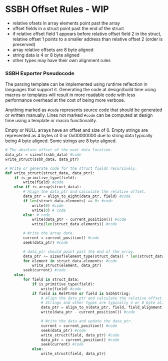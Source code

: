 # SSBH Offset Rules - WIP
* relative ofsets in array elements point past the array
* offset fields in a struct point past the end of the struct
* if relative offset field 1 appears before relative offset field 2 in the struct, relative offset 1 points to a smaller address than relative offset 2 (order is preserved)
* array relative offsets are 8 byte aligned
* string data is 4 or 8 byte aligned
* other types may have their own alignment rules

### SSBH Exporter Pseudocode
The parsing template can be implemented using runtime reflection in languages that support it. Generating the code at design/build time using macros or templates will result in more readable code with less performance overhead at the cost of being more verbose.

Anything marked as `#code` represents source code that should be generated or written manually. Lines not marked `#code` can be computed at design time using a template or macro functionality.

Empty or NULL arrays have an offset and size of 0. Empty strings are represented as 4 bytes of 0 or 0x00000000 due to string data typically being 4 byte aligned. Some strings are 8 byte aligned.

```python
# The absolute offset of the next data location.
data_ptr = sizeof(ssbh_data) #code
write_struct(ssbh_data, data_ptr)

# Write or generate code for the struct fields recursively.
def write_struct(struct_data, data_ptr):
    if is_primitive_type(field):
        write(field) #code
    else if is_array(struct_data):
        # Align the data_ptr and calculate the relative offset.
        data_ptr = align_to_eight(data_ptr, field) #code
        if len(struct_data.elements) == 0: #code
            write(0) #code
            write(0) # code
        else: # code
            write(data_ptr - current_position()) #code
            write(len(struct_data.elements)) #code

        # Write the array data.
        current = current_position() #code
        seek(data_ptr) #code

        # data_ptr should point past the end of the array.
        data_ptr += sizeof(element_type(struct_data)) * len(struct_data.elements) #code
        for element in struct_data.elements: #code
            write_struct(element, data_ptr)
        seek(current) #code
    else:
        for field in struct_data:
            if is_primitive_type(field):
                write(field) #code
            if field is RelPtr64 or field is SsbhString:
                # Align the data_ptr and calculate the relative offset.
                # Strings and other types are typically 4 or 8 byte aligned. 
                data_ptr = align_to_n(data_ptr, field, field_alignment) #code
                write(data_ptr - current_position()) #code

                # Write the data and update the data_ptr.
                current = current_position() #code
                seek(data_ptr) #code
                write_struct(field, data_ptr) #code
                data_ptr = current_position() #code
                seek(current) #code
            else:
                write_struct(field, data_ptr)
```